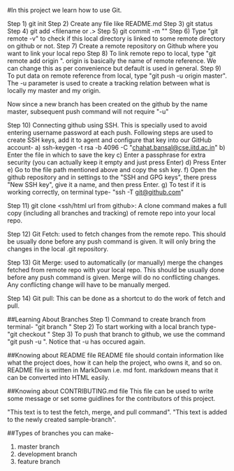 #In this project we learn how to use Git.

Step 1) git init <folderNameForLocalRepo>
Step 2) Create any file like README.md
Step 3) git status
Step 4) git add <filename or .>
Step 5) git commit -m "<message to commit to local directory>"
Step 6) Type "git remote -v" to check if this local directory is linked to some remote directory on github or not.
Step 7) Create a remote repository on Github where you want to link your local repo
Step 8) To link remote repo to local, type "git remote add origin <link of repo>". origin is basically the name of remote reference. We can change this as per convenience but default is used in general.
Step 9) To put data on remote reference from local, type "git push -u origin master". The -u parameter is used to create a tracking relation between what is locally my master and my origin.

Now since a new branch has been created on the github by the name master, subsequent push command will not require "-u"

Step 10) Connecting github using SSH. This is specially used to avoid entering username password at each push. Following steps are used to create SSH keys, add it to agent and configure that key into our GitHub account-
	a) ssh-keygen -t rsa -b 4096 -C "chahat.bansal@cse.iitd.ac.in" 
	b) Enter the file in which to save the key
	c) Enter a passphrase for extra security (you can actually keep it empty and just press Enter)
	d) Press Enter
	e) Go to the file path mentioned above and copy the ssh key. 
	f) Open the github repository and in settings to the "SSH and GPG keys", there press "New SSH key", give it a name, and then press Enter.
	g) To test if it is working correctly, on terminal type- "ssh -T git@github.com"

Step 11) git clone <ssh/html url from github>: A clone command makes a full copy (including all branches and tracking) of remote repo into your local repo.

Step 12) Git Fetch: used to fetch changes from the remote repo. This should be usually done before any push command is given. It will only bring the changes in the local .git repository.

Step 13) Git Merge: used to automatically (or manually) merge the changes fetched from remote repo with your local repo. This should be usually done before any push command is given. Merge will do no conflicting changes. Any conflicting change will have to be manually merged.

Step 14) Git pull: This can be done as a shortcut to do the work of fetch and pull. 

##Learning About Branches 
Step 1) Command to create branch from terminal- "git branch <BranchName>"
Step 2) To start working with a local branch type- "git checkout <BranchName>"
Step 3) To push that branch to github, we use the command "git push -u <origin> <BranchName>". Notice that -u has occured again.

##Knowing about README file
README file should contain information like what the project does, how it can help the project, who owns it, and so on. README file is written in MarkDown i.e. md font. markdown means that it can be converted into HTML easily.	

##Knowing about CONTRIBUTING.md file
This file can be used to write some message or set some guidlines for the contributors of this project.

"This text is to test the fetch, merge, and pull command".
"This text is added to the newly created sample-branch".

##Types of branches you can make-
1) master branch
2) development branch
3) feature branch

